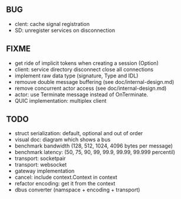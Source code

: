 BUG
---

- clent: cache signal registration
- SD: unregister services on disconnection

FIXME
-----

- get ride of implicit tokens when creating a session (Option)
- client: service directory disconnect close all connections
- implement raw data type (signature, Type and IDL)
- remouve double message buffering (see doc/internal-design.md)
- remove concurrent actor access (see doc/internal-design.md)
- actor: use Terminate message instead of OnTerminate.
- QUIC implementation: multiplex client

TODO
----

- struct serialization: default, optional and out of order
- visual doc: diagram which shows a bus
- benchmark bandwidth (128, 512, 1024, 4096 bytes per message)
- benchmark latency: (50, 75, 90, 99, 99.9, 99.99, 99.999 percentil)
- transport: socketpair
- transport: websocket
- gateway implementation
- cancel: include context.Context in context
- refactor encoding: get it from the context
- dbus converter (namspace + encoding + transport)
